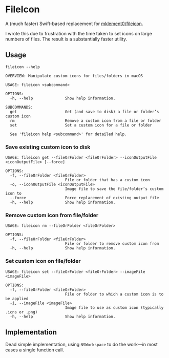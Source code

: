 # FileIcon

A (much faster) Swift-based replacement for [mklement0/fileicon](https://github.com/mklement0/fileicon). 

I wrote this due to frustration with the time taken to set icons on large numbers of files. The result is a substantially faster utility.

## Usage

```lang-shell
fileicon --help
```

```
OVERVIEW: Manipulate custom icons for files/folders in macOS

USAGE: fileicon <subcommand>

OPTIONS:
  -h, --help              Show help information.

SUBCOMMANDS:
  get                     Get (and save to disk) a file or folder’s custom icon
  rm                      Remove a custom icon from a file or folder
  set                     Set a custom icon for a file or folder

  See 'fileicon help <subcommand>' for detailed help.
```

### Save existing custom icon to disk

```lang-shell
USAGE: fileicon get --fileOrFolder <fileOrFolder> --iconOutputFile <iconOutputFile> [--force]

OPTIONS:
  -f, --fileOrFolder <fileOrFolder>
                          File or folder that has a custom icon
  -o, --iconOutputFile <iconOutputFile>
                          Image file to save the file/folder’s custom icon to
  --force                 Force replacement of existing output file
  -h, --help              Show help information.
```

### Remove custom icon from file/folder

```lang-html
USAGE: fileicon rm --fileOrFolder <fileOrFolder>

OPTIONS:
  -f, --fileOrFolder <fileOrFolder>
                          File or folder to remove custom icon from
  -h, --help              Show help information.
```

### Set custom icon on file/folder

```lang-shell
USAGE: fileicon set --fileOrFolder <fileOrFolder> --imageFile <imageFile>

OPTIONS:
  -f, --fileOrFolder <fileOrFolder>
                          File or folder to which a custom icon is to be applied
  -i, --imageFile <imageFile>
                          Image file to use as custom icon (typically .icns or .png)
  -h, --help              Show help information.
```

## Implementation

Dead simple implementation, using `NSWorkspace` to do the work—in most cases a single function call.